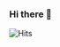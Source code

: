 ### Hi there 👋

<!--
**Na-Young-Woo/Na-Young-Woo** is a ✨ _special_ ✨ repository because its `README.md` (this file) appears on your GitHub profile.

Here are some ideas to get you started:

- 🔭 I’m currently working on ...
- 🌱 I’m currently learning ...
- 👯 I’m looking to collaborate on ...
- 🤔 I’m looking for help with ...
- 💬 Ask me about ...
- 📫 How to reach me: ...
- 😄 Pronouns: ...
- ⚡ Fun fact: ...
-->


![Hits](https://hits.seeyoufarm.com/api/count/incr/badge.svg?url=https%3A%2F%2Fgithub.com%2FNa-Young-Woo&count_bg=%23E4E4E4&title_bg=%232191FF&icon=rabbitmq.svg&icon_color=%23FFFB4C&title=NaYoung-WOO&edge_flat=false)
